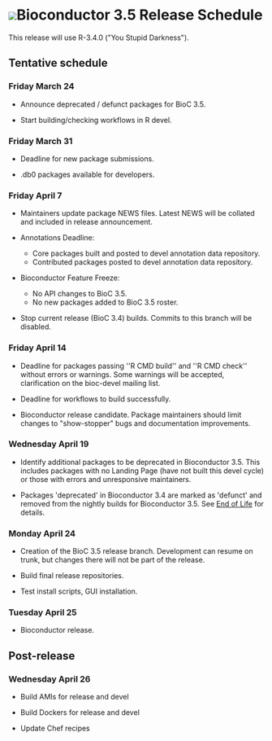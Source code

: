 # ![](/images/icons/magnifier.gif)Bioconductor 3.5 Release Schedule

This release will use R-3.4.0 ("You Stupid Darkness").

## Tentative schedule

### Friday March 24 

* Announce deprecated / defunct packages for BioC 3.5.

* Start building/checking workflows in R devel.

### Friday March 31

* Deadline for new package submissions.

* .db0 packages available for developers.

### Friday April 7

* Maintainers update package NEWS files. Latest NEWS will be collated 
  and included in release announcement.

* Annotations Deadline:
  - Core packages built and posted to devel annotation data repository.
  - Contributed packages posted to devel annotation data repository.

* Bioconductor Feature Freeze: 
  - No API changes to BioC 3.5.
  - No new packages added to BioC 3.5 roster.

* Stop current release (BioC 3.4) builds.  Commits to this branch will be
  disabled.

### Friday April 14

* Deadline for packages passing ''R CMD build'' and ''R CMD check''
  without errors or warnings.  Some warnings will be accepted, clarification 
  on the bioc-devel mailing list.

* Deadline for workflows to build successfully.

* Bioconductor release candidate.  Package maintainers should limit
  changes to "show-stopper" bugs and documentation improvements.


### Wednesday April 19

* Identify additional packages to be deprecated in Bioconductor 3.5. This 
  includes packages with no Landing Page (have not built this devel cycle) 
  or those with errors and unresponsive maintainers. 

* Packages 'deprecated' in Bioconductor 3.4 are marked as 'defunct' and 
  removed from the nightly builds for Bioconductor 3.5.
  See [End of Life](/developers/package-end-of-life) for details.


### Monday April 24 

* Creation of the BioC 3.5 release branch.  Development can resume on
  trunk, but changes there will not be part of the release.

* Build final release repositories.

* Test install scripts, GUI installation.

### Tuesday April 25 

* Bioconductor release.


## Post-release

### Wednesday April 26 

* Build AMIs for release and devel

* Build Dockers for release and devel

* Update Chef recipes
